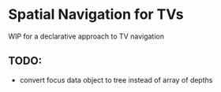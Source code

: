 # Spatial Navigation for TVs

WIP for a declarative approach to TV navigation

## TODO:

- convert focus data object to tree instead of array of depths
